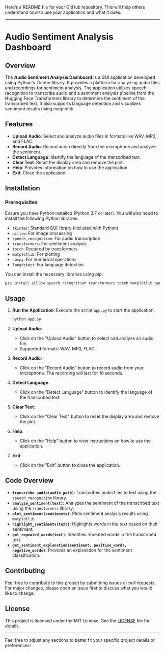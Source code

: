 Here’s a README file for your GitHub repository. This will help others understand how to use your application and what it does:

---

# Audio Sentiment Analysis Dashboard

## Overview

The **Audio Sentiment Analysis Dashboard** is a GUI application developed using Python's Tkinter library. It provides a platform for analyzing audio files and recordings for sentiment analysis. The application utilizes speech recognition to transcribe audio and a sentiment analysis pipeline from the Hugging Face Transformers library to determine the sentiment of the transcribed text. It also supports language detection and visualizes sentiment results using matplotlib.

## Features

- **Upload Audio**: Select and analyze audio files in formats like WAV, MP3, and FLAC.
- **Record Audio**: Record audio directly from the microphone and analyze the sentiment.
- **Detect Language**: Identify the language of the transcribed text.
- **Clear Text**: Reset the display area and remove the plot.
- **Help**: Provides information on how to use the application.
- **Exit**: Close the application.

## Installation

### Prerequisites

Ensure you have Python installed (Python 3.7 or later). You will also need to install the following Python libraries:

- `tkinter`: Standard GUI library (included with Python)
- `pillow`: For image processing
- `speech_recognition`: For audio transcription
- `transformers`: For sentiment analysis
- `torch`: Required by transformers
- `matplotlib`: For plotting
- `numpy`: For numerical operations
- `langdetect`: For language detection

You can install the necessary libraries using pip:

```bash
pip install pillow speech_recognition transformers torch matplotlib numpy langdetect
```

## Usage

1. **Run the Application**: Execute the script `app.py` to start the application.

    ```bash
    python app.py
    ```

2. **Upload Audio**:
   - Click on the "Upload Audio" button to select and analyze an audio file.
   - Supported formats: WAV, MP3, FLAC.

3. **Record Audio**:
   - Click on the "Record Audio" button to record audio from your microphone. The recording will last for 10 seconds.

4. **Detect Language**:
   - Click on the "Detect Language" button to identify the language of the transcribed text.

5. **Clear Text**:
   - Click on the "Clear Text" button to reset the display area and remove the plot.

6. **Help**:
   - Click on the "Help" button to view instructions on how to use the application.

7. **Exit**:
   - Click on the "Exit" button to close the application.

## Code Overview

- **`transcribe_audio(audio_path)`**: Transcribes audio files to text using the `speech_recognition` library.
- **`analyze_sentiment(text)`**: Analyzes the sentiment of the transcribed text using the `transformers` library.
- **`plot_sentiment(sentiments)`**: Plots sentiment analysis results using `matplotlib`.
- **`highlight_sentiments(text)`**: Highlights words in the text based on their sentiment.
- **`get_repeated_words(text)`**: Identifies repeated words in the transcribed text.
- **`get_sentiment_explanation(sentiment, positive_words, negative_words)`**: Provides an explanation for the sentiment classification.

## Contributing

Feel free to contribute to this project by submitting issues or pull requests. For major changes, please open an issue first to discuss what you would like to change.

## License

This project is licensed under the MIT License. See the [LICENSE](LICENSE) file for details.

---

Feel free to adjust any sections to better fit your specific project details or preferences!
